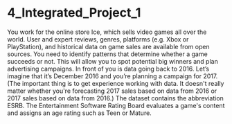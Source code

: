 # 4_Integrated_Project_1
You work for the online store Ice, which sells video games all over the world. User and expert reviews, genres, platforms (e.g. Xbox or PlayStation), and historical data on game sales are available from open sources. You need to identify patterns that determine whether a game succeeds or not. This will allow you to spot potential big winners and plan advertising campaigns. In front of you is data going back to 2016. Let’s imagine that it’s December 2016 and you’re planning a campaign for 2017. (The important thing is to get experience working with data. It doesn't really matter whether you're forecasting 2017 sales based on data from 2016 or 2017 sales based on data from 2016.) The dataset contains the abbreviation ESRB. The Entertainment Software Rating Board evaluates a game's content and assigns an age rating such as Teen or Mature.
